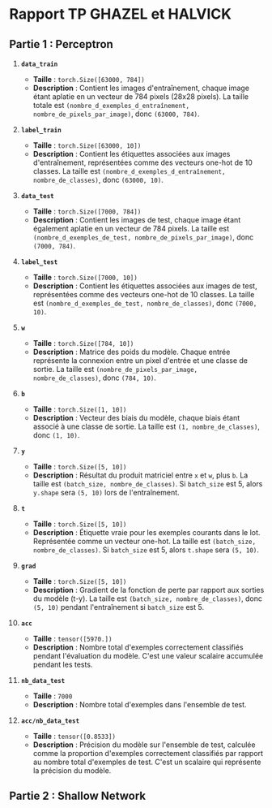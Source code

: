 # Rapport TP GHAZEL et HALVICK

## Partie 1 : Perceptron


1. **`data_train`**
   - **Taille** : `torch.Size([63000, 784])`
   - **Description** : Contient les images d'entraînement, chaque image étant aplatie en un vecteur de 784 pixels (28x28 pixels). La taille totale est `(nombre_d_exemples_d_entraînement, nombre_de_pixels_par_image)`, donc `(63000, 784)`.

2. **`label_train`**
   - **Taille** : `torch.Size([63000, 10])`
   - **Description** : Contient les étiquettes associées aux images d'entraînement, représentées comme des vecteurs one-hot de 10 classes. La taille est `(nombre_d_exemples_d_entraînement, nombre_de_classes)`, donc `(63000, 10)`.

3. **`data_test`**
   - **Taille** : `torch.Size([7000, 784])`
   - **Description** : Contient les images de test, chaque image étant également aplatie en un vecteur de 784 pixels. La taille est `(nombre_d_exemples_de_test, nombre_de_pixels_par_image)`, donc `(7000, 784)`.

4. **`label_test`**
   - **Taille** : `torch.Size([7000, 10])`
   - **Description** : Contient les étiquettes associées aux images de test, représentées comme des vecteurs one-hot de 10 classes. La taille est `(nombre_d_exemples_de_test, nombre_de_classes)`, donc `(7000, 10)`.

5. **`w`**
   - **Taille** : `torch.Size([784, 10])`
   - **Description** : Matrice des poids du modèle. Chaque entrée représente la connexion entre un pixel d'entrée et une classe de sortie. La taille est `(nombre_de_pixels_par_image, nombre_de_classes)`, donc `(784, 10)`.

6. **`b`**
   - **Taille** : `torch.Size([1, 10])`
   - **Description** : Vecteur des biais du modèle, chaque biais étant associé à une classe de sortie. La taille est `(1, nombre_de_classes)`, donc `(1, 10)`.

7. **`y`**
   - **Taille** : `torch.Size([5, 10])`
   - **Description** : Résultat du produit matriciel entre `x` et `w`, plus `b`. La taille est `(batch_size, nombre_de_classes)`. Si `batch_size` est 5, alors `y.shape` sera `(5, 10)` lors de l'entraînement.

8. **`t`**
   - **Taille** : `torch.Size([5, 10])`
   - **Description** : Étiquette vraie pour les exemples courants dans le lot. Représentée comme un vecteur one-hot. La taille est `(batch_size, nombre_de_classes)`. Si `batch_size` est 5, alors `t.shape` sera `(5, 10)`.

9. **`grad`**
   - **Taille** : `torch.Size([5, 10])`
   - **Description** : Gradient de la fonction de perte par rapport aux sorties du modèle (t-y). La taille est `(batch_size, nombre_de_classes)`, donc `(5, 10)` pendant l'entraînement si `batch_size` est 5.

10. **`acc`**
    - **Taille** : `tensor([5970.])`
    - **Description** : Nombre total d'exemples correctement classifiés pendant l'évaluation du modèle. C'est une valeur scalaire accumulée pendant les tests.

11. **`nb_data_test`**
    - **Taille** : `7000`
    - **Description** : Nombre total d'exemples dans l'ensemble de test.

12. **`acc/nb_data_test`**
    - **Taille** : `tensor([0.8533])`
    - **Description** : Précision du modèle sur l'ensemble de test, calculée comme la proportion d'exemples correctement classifiés par rapport au nombre total d'exemples de test. C'est un scalaire qui représente la précision du modèle.

## Partie 2 : Shallow Network